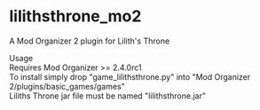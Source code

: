 # lilithsthrone_mo2
A Mod Organizer 2 plugin for Lilith's Throne 

Usage <br />
Requires Mod Organizer >= 2.4.0rc1 <br />
To install simply drop "game_lilithsthrone.py" into "Mod Organizer 2/plugins/basic_games/games" <br />
Liliths Throne jar file must be named "lilithsthrone.jar"
